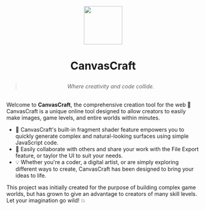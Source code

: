 <p align="center">
  <img src="https://github.com/Hope41/canvascraft/assets/87899147/32621f12-7d0c-4f26-8209-2611519887b7" width="100px" height="100px">
</p>

# <p align="center">**CanvasCraft**</p>
> *<p align="center" >Where creativity and code collide.</p>*

\
Welcome to **CanvasCraft**, the comprehensive creation tool for the web 🚀\
CanvasCraft is a unique online tool designed to allow creators to easily make images, game levels, and entire worlds within minutes.

- 🧩️ CanvasCraft's built-in fragment shader feature empowers you to quickly generate complex and natural-looking surfaces using simple JavaScript code.
- 📱 Easily collaborate with others and share your work with the File Export feature, or taylor the UI to suit your needs.
- 💡 Whether you're a coder, a digital artist, or are simply exploring different ways to create, CanvasCraft has been designed to bring your ideas to life.

This project was initially created for the purpose of building complex game worlds, but has grown to give an advantage to creators of many skill levels. Let your imagination go wild! 💥

